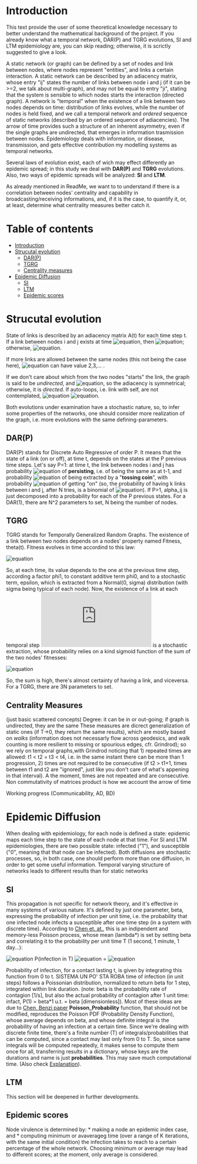 # Introduction
This text provide the user of some theoretical knowledge necessary to better understand the mathematical background of the project. If you already know what a temporal network, DAR(P) and TGRG evolutions, SI and LTM epidemiology are, you can skip reading; otherwise, it is scrictly suggested to give a look.

A static network (or graph)  can be defined by a set of nodes and link between nodes, where nodes represent "entities", and links a certain interaction. A static network can be described by an adiacency matrix, whose entry "ij" states the number of links between node i and j (if it can be >=2, we talk about multi-graph), and may not be equal to entry "ji", stating that the system is sensible to which nodes starts the interaction (directed graph).
A network is "temporal" when the existence of a link between two nodes depends on time: distribution of links evolves, while the number of nodes is held fixed, and we call a temporal network and _ordered_ sequence of static networks (described by an ordered sequence of adiacencies). 
The arrow of time provides such a structure of an inherent asymmetry, even if the single graphs are undirected, that emerges in information trasmission between nodes. Epidemiology deals with information, or disease, transmission, and gets effective contribution my modelling systems as temporal networks.

Several laws of evolution exist, each of wich may effect differently an epidemic spread; in this study we deal with **DAR(P)** and **TGRG** evolutions. Also, two ways of epidemic spreads will be analyzed: **SI** and **LTM**.

As already mentioned in ReadMe, we want to to understand if there is a correlation between nodes' centrality and capability in broadcasting/receiving informations, and, if it is the case, to quantify it, or, at least, determine what centrality measures better catch it.

# Table of contents
* [Introduction](#introduction)
* [Strucutal evolution](#strucutal-evolution)
  * [DAR(P)](#darp)
  * [TGRG](#tgrg)
  * [Centrality measures](#centrality-measures)
* [Epidemic Diffusion](#epidemic-diffusion)
  * [SI](#si)
  * [LTM](#ltm)
  * [Epidemic scores](#epidemic-scores)
 

# Strucutal evolution
State of links is described by an adiacency matrix A(t) for each time step t. If a link between nodes i and j exists at time ![equation](https://latex.codecogs.com/gif.latex?t_{k}), then ![equation](https://latex.codecogs.com/png.latex?A_{ij}(t_{k})&space;=&space;1); otherwise, ![equation](https://latex.codecogs.com/png.latex?A_{ij}(t_{k})&space;=&space;0). 

If more links are allowed between the same nodes (this not being the case here), ![equation](https://latex.codecogs.com/png.latex?A_{ij}(t_{k})) can have value 2,3,... .

If we don't care about which from the two nodes "starts" the link, the graph is said to be _undirected_, and ![equation](https://latex.codecogs.com/png.latex?A_{ij}(t)&space;=&space;A_{ji}(t)), so the adiacency is symmetrical; otherwise, it is _directed_.
If auto-loops, i.e. link with self, are not contemplated, ![equation](https://latex.codecogs.com/png.latex?A_{ii}(t)&space;=&space;0) ![equation](https://latex.codecogs.com/png.latex?\forall&space;t,i).

Both evolutions under examination have a stochastic nature, so, to infer some properties of the networks, one should consider more realization of the graph, i.e. more evolutions with the same defining-parameters.

## DAR(P)
DAR(P) stands for Discrete Auto Regressive of order P. It means that the state of a link (on or off), at time t, depends on the states at the P previous time steps. Let's say P=1: at time t, the link between nodes i and j has probability ![equation](https://latex.codecogs.com/png.latex?\alpha_{ij}) of **persisting**, i.e. of being the same as at t-1, and probability ![equation](https://latex.codecogs.com/png.latex?1-\alpha_{ij}) of being extracted by a "**tossing coin**", with probability ![equation](https://latex.codecogs.com/png.latex?\xi_{ij}) of getting "on" (so, the probability of having k links between i and j, after N tries, is a binomial of ![equation](https://latex.codecogs.com/png.latex?\xi)). 
If P>1, alpha_ij is just decomposed into a probability for each of the P previous states.
For a DAR(1), there are N^2 parameters to set, N being the number of nodes.

## TGRG
TGRG stands for Temporally Generalized Random Graphs. The existence of a link between two nodes depends on a nodes' property named Fitness, theta(t). Fitness evolves in time accordind to this law:

![equation](https://latex.codecogs.com/png.latex?\theta_i(t)&space;=&space;\phi_{0,i}&space;&plus;&space;\phi_{1,i}\theta_i(t-1)&space;&plus;&space;\epsilon_i(t))

So, at each time, its value depends to the one at the previous time step, according a factor phi1, to constant additive term phi0, and to a stochastic term, epsilon, which is extracted from a Normal(0, sigma) distribution (with sigma being typical of each node). 
Now, the existence of a link at each temporal step ![equation](https://latex.codecogs.com/png.latex?t_k) is a stochastic extraction, whose probability relies on a kind sigmoid function of the sum of the two nodes' fitnesses:

![equation](https://latex.codecogs.com/png.latex?P(A_{ij}(t_k)&space;=&space;1)&space;=&space;\frac{\exp(\theta_i(t_k)&plus;\theta_j(t_k))}{1&plus;\exp(\theta_i(t_k)&plus;\theta_j(t_k))})

So, the sum is high, there's almost certainty of having a link, and viceversa.
For a TGRG, there are 3N parameters to set.

## Centrality Measures
(just basic scattered concepts)
Degree: it can be in or out-going; if graph is undirected, they are the same
These measures are dicrect generalization of static ones (if T->0, they return the same results), which are mostly based on _walks_ (information does not necessarly flow across geodesics, and walk counting is more resilient to missing or spourious edges, cfr. Grindrod); so we rely on temporal graphs,with Grindrod noticing that 1) repeated times are allowed: t1 < t2 = t3 < t4, i.e. in the same instant there can be more than 1 progression, 2) times are not required to be consecutive (if t2 > t1+1, times between t1 and t2 are "ignored", just like you don't care of what's appening in that interval). A the moment, times are not repeated and are consecutive.
Non commutativity of matrices product is how we account the arrow of time

Working progress (Communicability, AD, BD)

# Epidemic Diffusion
When dealing with epidemiology, for each node is defined a state: epidemic maps each time step to the state of each node at that time. For SI and LTM epidemiologies, there are two possible state: infected ("1"), and susceptible ("0", meaning that that node can be infected).
Both diffusions are stochastic processes, so, in both case, one should perform more than one diffusion, in order to get some useful information.
Temporal varying structure of networks leads to different results than for static networks 

## SI
This propagation is not specific for network theory, and it's effective in many systems of various nature.
It's defined by just one parameter, beta, expressing the probability of infection per unit time, i.e. the probability that one infected node infects a susceptible after one time step (in a system with discrete time).
According to [Chen et. at.](https://pdfs.semanticscholar.org/0cd5/46424d279a5a41f4cff3e863c1e0416b067f.pdf), this is an indipendent and memory-less Poisson process, whose mean (lambda\*) is set by setting beta and correlating it to the probability per unit time T (1 second, 1 minute, 1 day...):

![equation](https://latex.codecogs.com/png.latex?\lambda^*&space;:) P(infection in T) ![equation](https://latex.codecogs.com/png.latex?\equiv&space;\beta&space;T) = ![equation](https://latex.codecogs.com/png.latex?\int_0^T&space;\lambda^*\exp(-\lambda^*t))

Probability of infection, for a contact lasting t, is given by integrating this function from 0 to t.
SISTEMA UN PO' STA ROBA
time of infection (in unit steps) follows a Poissonian distribution, normalized to return beta for 1 step, integrated within link duration. (note: beta is the probability rate of contagion [1/s], but also the actual probability of contagion after 1 unit time: infact, P(1) = beta*1 u.t. = beta [dimensionless]).
Most of these ideas are due to [Chen, Benzi paper](https://pdfs.semanticscholar.org/0cd5/46424d279a5a41f4cff3e863c1e0416b067f.pdf)
**Poisson_Probability** function, that should not be modified, reproduces the Poisson PDF (Probability Density Function), whose average depends on beta, and whose definite integral is the probability of having an infection at a certain time. Since we're dealing with discrete finite time, there's a finite number (T) of integrals/probabilities that can be computed, since a contact may last only from 0 to T. So, since same integrals will be computed repeatedly, it makes sense to compute them once for all, transferring results in a dictionary, whose keys are the durations and name is just **probabilities**. This may save much computational time. (Also check [Explanation](/explanation.md)).

## LTM
This section will be deepened in further developments.

## Epidemic scores
Node virulence is determined by:
    * making a node an epidemic index case, and 
    * computing minimum or avaverageg time (over a range of K iterations, with the same initial condition) the infection takes to reach to a certain percentage of the whole network.
Choosing minimum or average may lead to different scores; at the moment, only average is considered.

